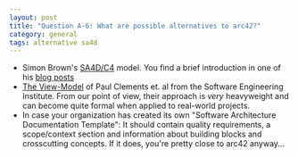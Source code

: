```yaml
---
layout: post
title: "Question A-6: What are possible alternatives to arc42?"
category: general
tags: alternative sa4d 
---
```




* Simon Brown's [SA4D/C4](http://simonbrown.je/#softwarearchitecture) model.
You find a brief introduction in one of his [blog posts](https://www.voxxed.com/blog/2014/10/simple-sketches-for-diagramming-your-software-architecture/)
* [The View-Model](https://www.amazon.de/dp/B0046XS3RO/ref=dp-kindle-redirect?_encoding=UTF8&btkr=1)
of Paul Clements et. al from the Software Engineering Institute.
From our point of view, their approach is _very_ heavyweight and can become quite
formal when applied to real-world projects.
* In case your organization has created its own "Software Architecture Documentation Template": It should contain quality requirements, a scope/context section and
information about building blocks and crosscutting concepts. If it does, you're pretty
close to arc42 anyway...

